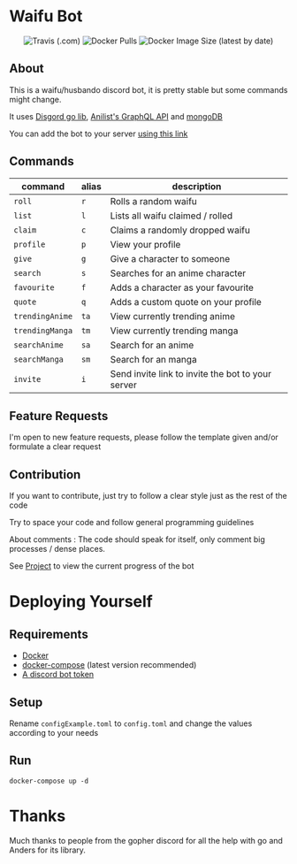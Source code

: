 # Waifu Bot

<p align="center">
  <img alt="Travis (.com)" src="https://img.shields.io/travis/com/karitham/waifubot?style=for-the-badge">
  
  <img alt="Docker Pulls" src="https://img.shields.io/docker/pulls/karithamdocker/go-waifubot?style=for-the-badge">

  <img alt="Docker Image Size (latest by date)" src="https://img.shields.io/docker/image-size/karithamdocker/go-waifubot?style=for-the-badge">
</p>

## About

This is a waifu/husbando discord bot, it is pretty stable but some commands might change.

It uses [Disgord go lib](github.com/andersfylling/disgord), [Anilist's GraphQL API](https://github.com/AniList/ApiV2-GraphQL-Docs) and [mongoDB](https://mongodb.com)

You can add the bot to your server [using this link](https://discord.com/oauth2/authorize?scope=bot&client_id=712332547694264341&permissions=0)

## Commands

| command         | alias | description                                       |
| --------------- | ----- | ------------------------------------------------- |
| `roll`          | `r`   | Rolls a random waifu                              |
| `list`          | `l`   | Lists all waifu claimed / rolled                  |
| `claim`         | `c`   | Claims a randomly dropped waifu                   |
| `profile`       | `p`   | View your profile                                 |
| `give`          | `g`   | Give a character to someone                       |
| `search`        | `s`   | Searches for an anime character                   |
| `favourite`     | `f`   | Adds a character as your favourite                |
| `quote`         | `q`   | Adds a custom quote on your profile               |
| `trendingAnime` | `ta`  | View currently trending anime                     |
| `trendingManga` | `tm`  | View currently trending manga                     |
| `searchAnime`   | `sa`  | Search for an anime                               |
| `searchManga`   | `sm`  | Search for an manga                               |
| `invite`        | `i`   | Send invite link to invite the bot to your server |

## Feature Requests

I'm open to new feature requests, please follow the template given and/or formulate a clear request

## Contribution

If you want to contribute, just try to follow a clear style just as the rest of the code

Try to space your code and follow general programming guidelines

About comments : The code should speak for itself, only comment big processes / dense places.

See [Project](https://github.com/Karitham/WaifuBot/projects/1) to view the current progress of the bot

# Deploying Yourself

## Requirements

- [Docker](https://docs.docker.com/get-docker/)
- [docker-compose](https://docs.docker.com/compose/install/) (latest version recommended)
- [A discord bot token](https://discord.com/developers)

## Setup

Rename `configExample.toml` to `config.toml` and change the values according to your needs

## Run

`docker-compose up -d`

# Thanks

Much thanks to people from the gopher discord for all the help with go and Anders for its library.
